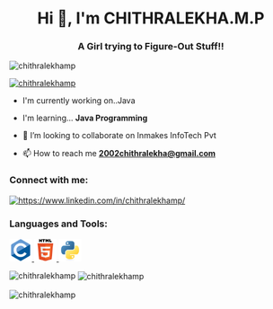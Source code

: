 <h1 align="center">Hi 👋, I'm CHITHRALEKHA.M.P</h1>
<h3 align="center">A Girl trying to Figure-Out Stuff!!</h3>

<p align="left"> <img src="https://komarev.com/ghpvc/?username=chithralekhamp&label=Profile%20views&color=0e75b6&style=flat" alt="chithralekhamp" /> </p>

<p align="left"> <a href="https://github.com/ryo-ma/github-profile-trophy"><img src="https://github-profile-trophy.vercel.app/?username=chithralekhamp" alt="chithralekhamp" /></a> </p>

- I'm currently working on..Java

- I'm learning... **Java Programming**

- 👯 I’m looking to collaborate on Inmakes InfoTech Pvt

- 📫 How to reach me **2002chithralekha@gmail.com**

<h3 align="left">Connect with me:</h3>
<p align="left">
<a href="https://www.linkedin.com/in/chithralekhamp/" target="blank"><img align="center" src="https://raw.githubusercontent.com/rahuldkjain/github-profile-readme-generator/neutral-icons/src/images/icons/Social/linked-in-alt.svg" alt="https://www.linkedin.com/in/chithralekhamp/" height="30" width="40" /></a>
</p>

<h3 align="left">Languages and Tools:</h3>
<p align="left"> <a href="https://www.cprogramming.com/" target="_blank"> <img src="https://raw.githubusercontent.com/devicons/devicon/master/icons/c/c-original.svg" alt="c" width="40" height="40"/> </a> <a href="https://www.w3.org/html/" target="_blank"> <img src="https://raw.githubusercontent.com/devicons/devicon/master/icons/html5/html5-original-wordmark.svg" alt="html5" width="40" height="40"/> </a> <a href="https://www.python.org" target="_blank"> <img src="https://raw.githubusercontent.com/devicons/devicon/master/icons/python/python-original.svg" alt="python" width="40" height="40"/> </a> </p>

<p><img align="left" src="https://github-readme-stats.vercel.app/api/top-langs?username=chithralekhamp&show_icons=true&locale=en&layout=compact" alt="chithralekhamp" /></p>

<p>&nbsp;<img align="center" src="https://github-readme-stats.vercel.app/api?username=chithralekhamp&show_icons=true&locale=en" alt="chithralekhamp" /></p>

<p><img align="center" src="https://github-readme-streak-stats.herokuapp.com/?user=chithralekhamp&" alt="chithralekhamp" /></p>
